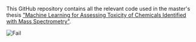 This GitHub repository contains all the relevant code used in the master's thesis ["Machine Learning for Assessing Toxicity of Chemicals Identified with Mass Spectrometry"](https://comserv.cs.ut.ee/ati_thesis/datasheet.php?id=77585&language=en).

![Fail](https://github.com/idarahu/MSc_thesis/assets/102286655/aa2ab353-3470-47dd-a56a-bdc4b499286c)
